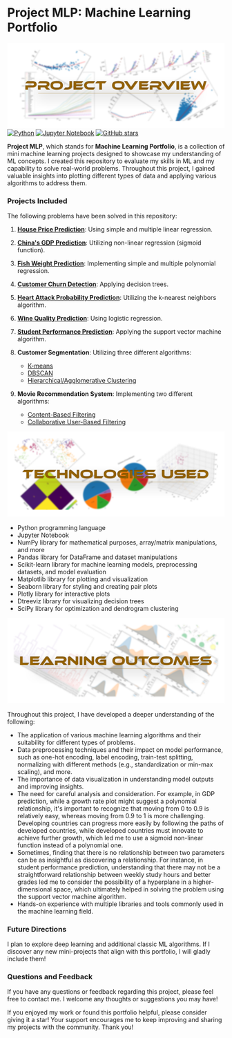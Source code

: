 # Project MLP: Machine Learning Portfolio

![Project Overview](assets/project-overview.png)
[![Python](https://img.shields.io/badge/python-3.7%2B-blue)](https://www.python.org/)
[![Jupyter Notebook](https://img.shields.io/badge/Jupyter-Notebook-orange)](https://jupyter.org/)
[![GitHub stars](https://img.shields.io/github/stars/work-atrvoid/project-mlp)](https://github.com/work-atrvoid/project-mlp/stargazers)

**Project MLP**, which stands for **Machine Learning Portfolio**, is a collection of mini machine learning projects designed to showcase my understanding of ML concepts. I created this repository to evaluate my skills in ML and my capability to solve real-world problems. Throughout this project, I gained valuable insights into plotting different types of data and applying various algorithms to address them.

### Projects Included

The following problems have been solved in this repository:

1. [**House Price Prediction**](src/regression/linear/house-price-regression.ipynb): Using simple and multiple linear regression.

2. [**China's GDP Prediction**](src/regression/none-linear/china-gdp-regression.ipynb): Utilizing non-linear regression (sigmoid function).

3. [**Fish Weight Prediction**](src/regression/polynomial/fish-weight-regression.ipynb): Implementing simple and multiple polynomial regression.

4. [**Customer Churn Detection**](src/classification/decision-tree/churn-detection-decision-tree.ipynb): Applying decision trees.

5. [**Heart Attack Probability Prediction**](src/classification/k-nearest-neighbors/heartattack-prediction-knn.ipynb): Utilizing the k-nearest neighbors algorithm.

6. [**Wine Quality Prediction**](src/classification/logistic-regression/wine-quality-prediction-LR.ipynb): Using logistic regression.

7. [**Student Performance Prediction**](src/classification/support-vector-machine/student-performnace-prediction-SVM.ipynb): Applying the support vector machine algorithm.

8. **Customer Segmentation**: Utilizing three different algorithms:
   
   - [K-means](src/clustering/customers-kmeans-clustering.ipynb)
   - [DBSCAN](src/clustering/customers-dbscan-clustering.ipynb)
   - [Hierarchical/Agglomerative Clustering](src/clustering/customers-hierarchical-clustering.ipynb)

9. **Movie Recommendation System**: Implementing two different algorithms:
   
   - [Content-Based Filtering](src/recommendation-system/contentbased-movie-recommendation.ipynb)
   - [Collaborative User-Based Filtering](src/recommendation-system/contentbased-movie-recommendation.ipynb)

![Technologies Used](assets/technologies-used.png)

- Python programming language
- Jupyter Notebook
- NumPy library for mathematical purposes, array/matrix manipulations, and more
- Pandas library for DataFrame and dataset manipulations
- Scikit-learn library for machine learning models, preprocessing datasets, and model evaluation
- Matplotlib library for plotting and visualization
- Seaborn library for styling and creating pair plots
- Plotly library for interactive plots
- Dtreeviz library for visualizing decision trees
- SciPy library for optimization and dendrogram clustering

![Leanrning Outcomes](assets/leanrning-outcomes.png)

Throughout this project, I have developed a deeper understanding of the following:

- The application of various machine learning algorithms and their suitability for different types of problems.
- Data preprocessing techniques and their impact on model performance, such as one-hot encoding, label encoding, train-test splitting, normalizing with different methods (e.g., standardization or min-max scaling), and more.
- The importance of data visualization in understanding model outputs and improving insights.
- The need for careful analysis and consideration. For example, in GDP prediction, while a growth rate plot might suggest a polynomial relationship, it's important to recognize that moving from 0 to 0.9 is relatively easy, whereas moving from 0.9 to 1 is more challenging. Developing countries can progress more easily by following the paths of developed countries, while developed countries must innovate to achieve further growth, which led me to use a sigmoid non-linear function instead of a polynomial one.
- Sometimes, finding that there is no relationship between two parameters can be as insightful as discovering a relationship. For instance, in student performance prediction, understanding that there may not be a straightforward relationship between weekly study hours and better grades led me to consider the possibility of a hyperplane in a higher-dimensional space, which ultimately helped in solving the problem using the support vector machine algorithm.
- Hands-on experience with multiple libraries and tools commonly used in the machine learning field.

### Future Directions

I plan to explore deep learning and additional classic ML algorithms. If I discover any new mini-projects that align with this portfolio, I will gladly include them!

### Questions and Feedback

If you have any questions or feedback regarding this project, please feel free to contact me. I welcome any thoughts or suggestions you may have!

If you enjoyed my work or found this portfolio helpful, please consider giving it a star! Your support encourages me to keep improving and sharing my projects with the community. Thank you!
